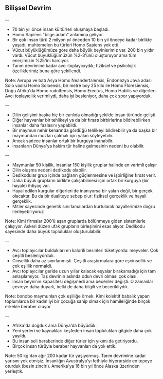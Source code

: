 ## Bilişsel Devrim

--

- 70 bin yıl önce insan kültürleri oluşmaya başladı.
- Homo Sapiens "bilge adam" anlamına geliyor.
- Bir çok insan türü 2 milyon yıl önceden 10 bin yıl önceye kadar birlikte yaşadı, muhtemelen bu türleri Homo Sapiens yok etti.
- Vücut büyüklüğümüze göre daha büyük beyinlerimiz var. 200 bin yıldır vardı. Vücut büyüklüğümüzün %2-3'ünü oluşturuyor ama tüm enerjimizin %25'ini harcıyor.
- Tarım devrimine kadar avcı-toplayıcıydık; fiziksel ve psikolojik özelliklerimiz buna göre şekillendi. 

Note: Avrupa ve batı Asya Homo Neandertalensis, Endonezya Java adası Solo vadisi Homo Soloensis, bir metre boy 25 kilo ile Homo Floresiensis, Doğu Afrika'da Homo rudolfensis, Homo Erectus, Homo Habilis ve diğerleri. Avcı toplayıcılık verimliydi, daha iyi besleniyor, daha çok spor yapıyorduk.

--

- Dilin gelişimi başka hiç bir canlıda olmadığı şekilde insan türünde gelişti.
- Diğer hayvanlar bir tehlikeyi ya da bir fırsatı birbirlerine bildirebilirken insanlar daha fazlasını yapabildi.
- Bir maymun nehir kenarında gördüğü tehlikeyi bildirebilir ya da başka bir maymundan muzları çalmak için yalan söyleyebilir.
- Ancak sadece insanlar ortak bir kurguya inanabilir.
- İnsanların Dünya'ya hakim tür haline gelmesinin nedeni bu olabilir.

--

- Maymunlar 50 kişilik, insanlar 150 kişilik gruplar halinde en verimli çalışır
- Dilin oluşma nedeni dedikodu olabilir.
- Dedikodular grup içinde bağların güçlenmesine ve işbirliğine fırsat verir.
- Daha büyük grupların birlikte çalışabilmesi için ortak bir kurguya (bir hayale) ihtiyaç var.
- Hayal edilen kurgular diğerleri de inanıyorsa bir yalan değil, bir gerçek olacaktır. Bu da bir dualiteye sebep olur: fiziksel gerçeklik ve hayali gerçeklik.
- Mitler sayesinde genetik sınırlamalardan kurtularak hayallerimize doğru ilerleyebiliyoruz

Note: Kimi firmalar 200'ü aşan gruplarda bölünmeye giden sistemlerle çalışıyor. Askeri düzen ufak grupların birleşimini esas alıyor. Dedikodu sayesinde daha büyük topluluklar oluşturulabilir.

--

- Avcı toplayıcılar buldukları en kalorili besinleri tüketiyordu: meyveler. Çok çeşitli besleniyorduk.
- Cinsellik daha az sınırlanmıştı. Çeşitli araştırmalara göre eşcinsellik ve çok eşlilik normaldi. 
- Avcı toplayıcılar geride uzun yıllar kalacak eşyalar bırakamadığı için tam anlaşılamıyor. Taş devrinin aslında odun devri olması çok olası.
- İnsan beyninin kapasitesi değişmedi ama beceriler değişti. O zamanlar çevreye daha duyarlı, belki de daha bilgili ve becerikliydik.

Note: bonobo maymunları çok eşliliğe örnek. Kimi kolektif babalık yapan toplumlarda bir kadın iyi bir çocuğa sahip olmak için hamileliğinde birçok erkekle beraber oluyor.

--

- Afrika'da doğduk ama Dünya'da büyüdük.
- Yeni yerleri ve kaynakları keşfeden insan toplulukları gitgide daha çok yayıldı.
- Bu insan seli beraberinde diğer türler için yıkımı da getiriyordu.
- Birçok insan türüyle beraber hayvanları da yok ettik.

Note: 50 kg'dan ağır 200 kadar tür yaşıyormuş. Tarım devrimine kadar yarısını yok etmişiz. İnsanlığın Avustralya'yı fethiyle hiyerarşide en tepeye oturduk (besin zinciri). Amerika'ya 16 bin yıl önce Alaska üzerinden yerleştik.
